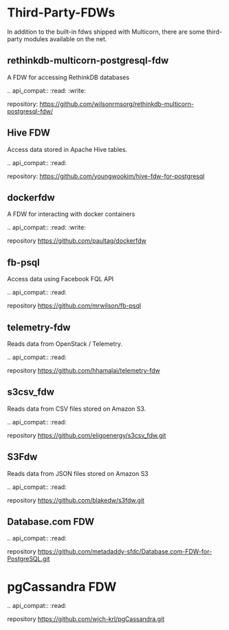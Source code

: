 # Third-Party-FDWs

In addition to the built-in fdws shipped with Multicorn, there are some
third-party modules available on the net.


## rethinkdb-multicorn-postgresql-fdw

A FDW for accessing RethinkDB databases

.. api_compat::
    :read:
    :write:

repository:
  https://github.com/wilsonrmsorg/rethinkdb-multicorn-postgresql-fdw/


## Hive FDW

Access data stored in Apache Hive tables.

.. api_compat:: :read:

repository:
  https://github.com/youngwookim/hive-fdw-for-postgresql


## dockerfdw


A FDW for interacting with docker containers

.. api_compat::
    :read:
    :write:

repository
    https://github.com/paultag/dockerfdw

## fb-psql

Access data using Facebook FQL API

.. api_compat::
    :read:

repository
  https://github.com/mrwilson/fb-psql

## telemetry-fdw

Reads data from OpenStack / Telemetry.

.. api_compat:: :read:

repository
    https://github.com/hhamalai/telemetry-fdw


## s3csv_fdw

Reads data from CSV files stored on Amazon S3.

.. api_compat:: :read:

repository
  https://github.com/eligoenergy/s3csv_fdw.git


## S3Fdw

Reads data from JSON files stored on Amazon S3

.. api_compat:: :read:

repository
  https://github.com/blakedw/s3fdw.git


## Database.com FDW

.. api_compat:: :read:

repository
  https://github.com/metadaddy-sfdc/Database.com-FDW-for-PostgreSQL.git


# pgCassandra FDW

.. api_compat:: :read:

repository
  https://github.com/wjch-krl/pgCassandra.git
